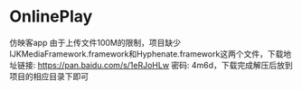 # OnlinePlay
仿映客app
由于上传文件100M的限制，项目缺少IJKMediaFramework.framework和Hyphenate.framework这两个文件，下载地址链接: https://pan.baidu.com/s/1eRJoHLw 密码: 4m6d，下载完成解压后放到项目的相应目录下即可
